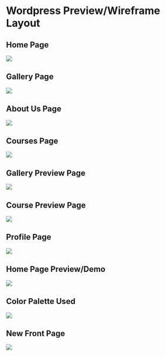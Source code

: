 # Wordpress Preview/Wireframe Layout

## Home Page
![](https://user-images.githubusercontent.com/33044507/33550504-2c2c59d0-d929-11e7-8f8f-b3b4eb6c0d7e.png)


## Gallery Page
![](https://user-images.githubusercontent.com/33044507/33550505-2c7853da-d929-11e7-9bc9-831a3a9c4c3b.png)


## About Us Page
![](https://user-images.githubusercontent.com/33044507/33550506-2cb0ed44-d929-11e7-9f90-0789051071f2.png)


## Courses Page
![](https://user-images.githubusercontent.com/33044507/33550507-2cea9cce-d929-11e7-9b8d-6dee41f3c60a.png)


## Gallery Preview Page
![](https://user-images.githubusercontent.com/33044507/33550508-2d20b976-d929-11e7-8956-048c8310e15b.png)


## Course Preview Page
![](https://user-images.githubusercontent.com/33044507/33550509-2d563c18-d929-11e7-8f87-60bd8cabc653.png)


## Profile Page
![](https://user-images.githubusercontent.com/33044507/33550510-2d933f78-d929-11e7-91ac-217f488afd5e.png)

## Home Page Preview/Demo
![](https://user-images.githubusercontent.com/33044507/33552319-84dbf9cc-d92f-11e7-9b18-7fdaeacfe8ad.png)

## Color Palette Used
![](https://user-images.githubusercontent.com/33044507/33550521-36113a38-d929-11e7-87d3-580e27ddb8b1.png)

## New Front Page
![](https://user-images.githubusercontent.com/33044507/33554842-3a3c05b0-d939-11e7-95ea-c0954a198226.png)
